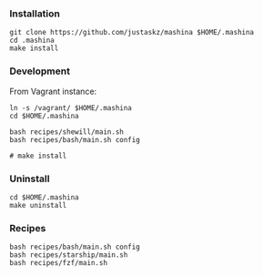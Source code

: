 ### Installation
```
git clone https://github.com/justaskz/mashina $HOME/.mashina
cd .mashina
make install
```

### Development
From Vagrant instance:
```
ln -s /vagrant/ $HOME/.mashina
cd $HOME/.mashina

bash recipes/shewill/main.sh
bash recipes/bash/main.sh config

# make install
```

### Uninstall
```
cd $HOME/.mashina
make uninstall
```

### Recipes
```
bash recipes/bash/main.sh config
bash recipes/starship/main.sh
bash recipes/fzf/main.sh
```
